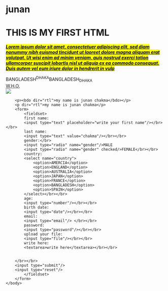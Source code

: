 # junan
<!DOCTYPE html>
<html>
	<head>
		<!-- this is done by junan chakma-->
		<title>this is my first html& css</title>
	</head>
	<body>
		<h1>THIS IS MY FIRST HTML</h1>
		<p title="JUNAN CHAKMA"><em><strong><u><mark>Lorem ipsum dolor sit amet, consectetuer adipiscing elit, sed diam nonummy nibh euismod tincidunt ut laoreet dolore magna aliquam erat volutpat. Ut wisi enim ad minim veniam, quis nostrud exerci tation ullamcorper suscipit lobortis nisl ut aliquip ex ea commodo consequat. Duis autem vel eum iriure dolor in hendrerit in vulp</em></strong></u></mark></p>
		BANGLADESH<sup>DHAKA</sup>BANGLADESH<sub>DHAKA</sub>
		</br>
		<abbr title="WORLD HEALTH ORGANIGATION">W.H.O.</abbr>
		</br>
		<img src="weeding/junanchakma.jpg/"/>
		
		<p><bdo dir="rtl">my name is junan chakma</bdo></p>
		<p dir="rtl">my name is junan chakma</p>
		<form>
			<fieldset>
			first name:
			<input type="text" placeholder="write your first name"/></br></br>
			last name:
			<input type="text" value="chakma"/></br></br>
			gender:</br>
			<input type="radio" name="gender"/>MALE
			<input type="radio" name="gender" checked/>FEMALE</br></br>
			country:
			<select name="country">
				<option>AMERCIA</option>
				<option>ENGLAND</option>
				<option>AUSTRALIA</option>
				<option>JAPAN</option>
				<option>FRANCE</option>
				<option>BANGLADESH</option>
				<option>SPAIN</option>
			</select></br></br>
			age:
			<input type="number"/></br></br>
			birth date:
			<input type="date"/></br></br>
			email:
			<input type="email"/> </br></br>
			password:
			<input type="password"/></br></br>
			upload your file:
			<input type="file"/></br></br>
			write here:
			<textarea>write here</textarea></br></br>
			
			
		</br></br>	
		<input type="submit"/>
		<input type="reset"/>
			</fieldset>
		</form>
	</body>
</html>
